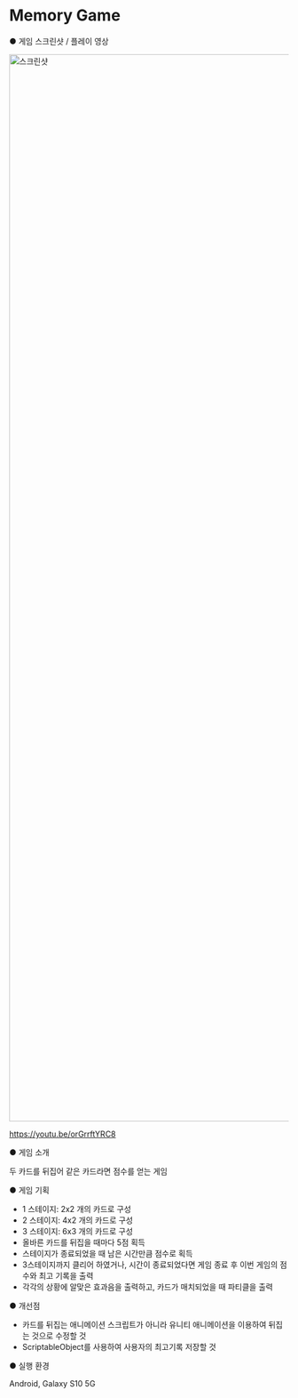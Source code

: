 # Memory Game

● 게임 스크린샷 / 플레이 영상<br>

<img width="1920" alt="스크린샷" src="https://user-images.githubusercontent.com/112921582/233826113-471830cb-e642-4226-b48d-0b67da6b7113.png">

https://youtu.be/orGrrftYRC8

● 게임 소개<br>

두 카드를 뒤집어 같은 카드라면 점수를 얻는 게임

● 게임 기획

- 1 스테이지: 2x2 개의 카드로 구성
-	2 스테이지: 4x2 개의 카드로 구성
-	3 스테이지: 6x3 개의 카드로 구성
-	올바른 카드를 뒤집을 때마다 5점 획득
-	스테이지가 종료되었을 때 남은 시간만큼 점수로 획득
-	3스테이지까지 클리어 하였거나, 시간이 종료되었다면 게임 종료 후 이번 게임의 점수와 최고 기록을 출력
- 각각의 상황에 알맞은 효과음을 출력하고, 카드가 매치되었을 때 파티클을 출력

● 개선점

- 카드를 뒤집는 애니메이션 스크립트가 아니라 유니티 애니메이션을 이용하여 뒤집는 것으로 수정할 것
- ScriptableObject를 사용하여 사용자의 최고기록 저장할 것

● 실행 환경

Android, Galaxy S10 5G<br>
